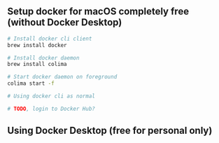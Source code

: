 ## Setup docker for macOS completely free (without Docker Desktop)

```zsh
# Install docker cli client
brew install docker

# Install docker daemon
brew install colima

# Start docker daemon on foreground
colima start -f

# Using docker cli as normal

# TODO, login to Docker Hub?
```

## Using Docker Desktop (free for personal only)